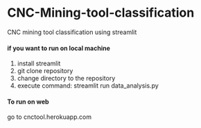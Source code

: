 # CNC-Mining-tool-classification
CNC mining tool classification using streamlit

#### if you want to run on local machine 
1. install streamlit
2. git clone repository
3. change directory to the repository
4. execute command: streamlit run data_analysis.py

#### To run on web
go to cnctool.herokuapp.com